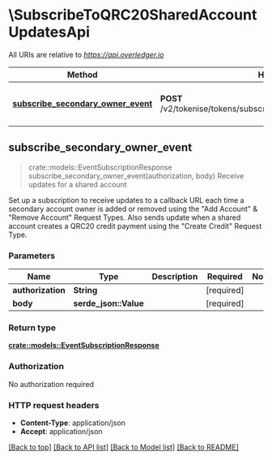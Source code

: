 # \SubscribeToQRC20SharedAccountUpdatesApi

All URIs are relative to *https://api.overledger.io*

Method | HTTP request | Description
------------- | ------------- | -------------
[**subscribe_secondary_owner_event**](SubscribeToQRC20SharedAccountUpdatesApi.md#subscribe_secondary_owner_event) | **POST** /v2/tokenise/tokens/subscription/qrc20/secondaryaccountowner | Receive updates for a shared account



## subscribe_secondary_owner_event

> crate::models::EventSubscriptionResponse subscribe_secondary_owner_event(authorization, body)
Receive updates for a shared account

Set up a subscription to receive updates to a callback URL each time a secondary account owner is added or removed using the \"Add Account\" & \"Remove Account\" Request Types. Also sends update when a shared account creates a QRC20 credit payment using the \"Create Credit\" Request Type.

### Parameters


Name | Type | Description  | Required | Notes
------------- | ------------- | ------------- | ------------- | -------------
**authorization** | **String** |  | [required] |
**body** | **serde_json::Value** |  | [required] |

### Return type

[**crate::models::EventSubscriptionResponse**](EventSubscriptionResponse.md)

### Authorization

No authorization required

### HTTP request headers

- **Content-Type**: application/json
- **Accept**: application/json

[[Back to top]](#) [[Back to API list]](../README.md#documentation-for-api-endpoints) [[Back to Model list]](../README.md#documentation-for-models) [[Back to README]](../README.md)


